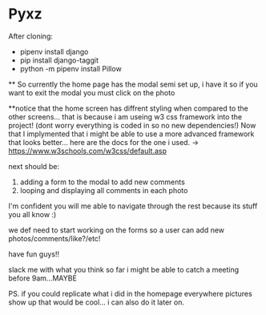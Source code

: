 # Pyxz

After cloning:

- pipenv install django
- pip install django-taggit
- python -m pipenv install Pillow

\*\* So currently the home page has the modal semi set up, i have it so if you want to exit the modal you must click on the photo

\*\*notice that the home screen has diffrent styling when compared to the other screens... that is because i am useing w3 css framework into the project! (dont worry everything is coded in so no new dependencies!) Now that I implymented that i might be able to use a more advanced framework that looks better... here are the docs for the one i used. -> https://www.w3schools.com/w3css/default.asp

next should be:

1. adding a form to the modal to add new comments
2. looping and displaying all comments in each photo

I'm confident you will me able to navigate through the rest because its stuff you all know :)

we def need to start working on the forms so a user can add new photos/comments/like?/etc!

have fun guys!!

slack me with what you think so far i might be able to catch a meeting before 9am...MAYBE

PS. if you could replicate what i did in the homepage everywhere pictures show up that would be cool... i can also do it later on.
